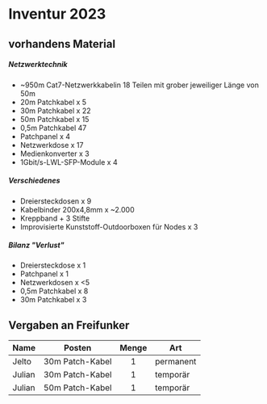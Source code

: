 # Inventur 2023

## vorhandens Material

##### Netzwerktechnik
* ~950m Cat7-Netzwerkkabelin 18 Teilen mit grober jeweiliger Länge von 50m
* 20m Patchkabel x 5
* 30m Patchkabel x 22
* 50m Patchkabel x 15
* 0,5m Patchkabel 47
* Patchpanel x 4
* Netzwerkdose x 17
* Medienkonverter x 3
* 1Gbit/s-LWL-SFP-Module x 4

##### Verschiedenes
* Dreiersteckdosen x 9
* Kabelbinder 200x4,8mm x ~2.000
* Kreppband + 3 Stifte
* Improvisierte Kunststoff-Outdoorboxen für Nodes x 3

##### Bilanz "Verlust"
* Dreiersteckdose x 1
* Patchpanel x 1
* Netzwerkdosen x <5
* 0,5m Patchkabel x 8
* 30m Patchkabel x 3


## Vergaben an Freifunker
Name      | Posten              | Menge | Art
--------  | ------------------- | :---: | ----------
Jelto     | 30m Patch-Kabel     | 1     | permanent
Julian    | 30m Patch-Kabel     | 1     | temporär
Julian    | 50m Patch-Kabel     | 1     | temporär